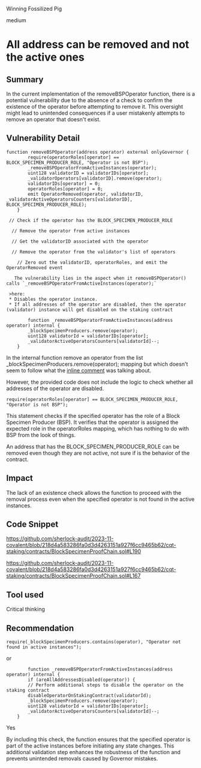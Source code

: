 Winning Fossilized Pig

medium

# All address can be removed and not the active ones

## Summary
In the current implementation of the removeBSPOperator function, there is a potential vulnerability due to the absence of a check to confirm the existence of the operator before attempting to remove it. This oversight might lead to unintended consequences if a user mistakenly attempts to remove an operator that doesn't exist.

## Vulnerability Detail
```solidity
function removeBSPOperator(address operator) external onlyGovernor {
        require(operatorRoles[operator] == BLOCK_SPECIMEN_PRODUCER_ROLE, "Operator is not BSP");
        _removeBSPOperatorFromActiveInstances(operator);
        uint128 validatorID = validatorIDs[operator];
        _validatorOperators[validatorID].remove(operator);
        validatorIDs[operator] = 0;
        operatorRoles[operator] = 0;
        emit OperatorRemoved(operator, validatorID, _validatorActiveOperatorsCounters[validatorID], BLOCK_SPECIMEN_PRODUCER_ROLE);
    }
```
     // Check if the operator has the BLOCK_SPECIMEN_PRODUCER_ROLE
     
      // Remove the operator from active instances
     
      // Get the validatorID associated with the operator
      
      // Remove the operator from the validator's list of operators
      
        // Zero out the validatorID, operatorRoles, and emit the OperatorRemoved event
       
       The vulnerability lies in the aspect when it removeBSPOperator() calls `_removeBSPOperatorFromActiveInstances(operator);`
     
     >here:
     * Disables the operator instance.
     * If all addresses of the operator are disabled, then the operator (validator) instance will get disabled on the staking contract
     
     
```solidity 
        function _removeBSPOperatorFromActiveInstances(address operator) internal {
        _blockSpecimenProducers.remove(operator);
        uint128 validatorId = validatorIDs[operator];
        _validatorActiveOperatorsCounters[validatorId]--;
    }
 ```
 

In the internal function remove an operator from the list  _blockSpecimenProducers.remove(operator); mapping but which doesn't seem to follow what the [inline comment](https://github.com/sherlock-audit/2023-11-covalent/blob/218d4a583286fa0d3d4263151a927f6cc9465b62/cqt-staking/contracts/BlockSpecimenProofChain.sol#L162C1-L166C8) was talking about.

However, the provided code does not include the logic to check whether all addresses of the operator are disabled.
 
 ```solidity
require(operatorRoles[operator] == BLOCK_SPECIMEN_PRODUCER_ROLE, "Operator is not BSP");
```

This statement checks if the specified operator has the role of a Block Specimen Producer (BSP). It verifies that the operator is assigned the expected role in the operatorRoles mapping, which has nothing to do with BSP from the look of things.

An address that has the BLOCK_SPECIMEN_PRODUCER_ROLE can be removed even though they are not active, not sure if is the behavior of the contract.


     
## Impact
The lack of an existence check allows the function to proceed with the removal process even when the specified operator is not found in the active instances. 

## Code Snippet
https://github.com/sherlock-audit/2023-11-covalent/blob/218d4a583286fa0d3d4263151a927f6cc9465b62/cqt-staking/contracts/BlockSpecimenProofChain.sol#L190

https://github.com/sherlock-audit/2023-11-covalent/blob/218d4a583286fa0d3d4263151a927f6cc9465b62/cqt-staking/contracts/BlockSpecimenProofChain.sol#L167

## Tool used
Critical thinking

## Recommendation
```solidity
require(_blockSpecimenProducers.contains(operator), "Operator not found in active instances");
```

or
     
```solidity 
        function _removeBSPOperatorFromActiveInstances(address operator) internal {
        if (areAllAddressesDisabled(operator)) {
        // Perform additional steps to disable the operator on the staking contract
        disableOperatorOnStakingContract(validatorId);
        _blockSpecimenProducers.remove(operator);
        uint128 validatorId = validatorIDs[operator];
        _validatorActiveOperatorsCounters[validatorId]--;
    }
 ```
 
 Yes


By including this check, the function ensures that the specified operator is part of the active instances before initiating any state changes. This additional validation step enhances the robustness of the function and prevents unintended removals caused by Governor mistakes.




